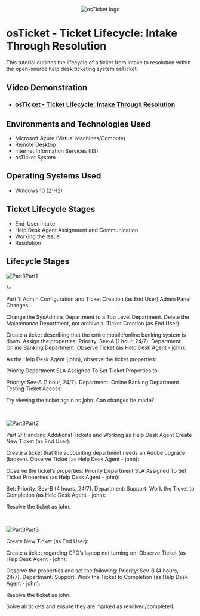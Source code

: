 <p align="center">
<img src="https://i.imgur.com/Clzj7Xs.png" alt="osTicket logo"/>
</p>

<h1>osTicket - Ticket Lifecycle: Intake Through Resolution</h1>
This tutorial outlines the lifecycle of a ticket from intake to resolution within the open-source help desk ticketing system osTicket.<br />


<h2>Video Demonstration</h2>

- ### [osTicket - Ticket Lifecycle: Intake Through Resolution](https://youtu.be/qOI06EtkkjA?si=YTfbALvOp-XWsPee)

<h2>Environments and Technologies Used</h2>

- Microsoft Azure (Virtual Machines/Compute)
- Remote Desktop
- Internet Information Services (IIS)
- osTicket System

<h2>Operating Systems Used </h2>

- Windows 10</b> (21H2)

<h2>Ticket Lifecycle Stages</h2>

- End-User Intake
- Help Desk Agent Assignment and Communication
- Working the Issue
- Resolution

<h2>Lifecycle Stages</h2>

<p>

  
  ![Part3Part1](https://github.com/user-attachments/assets/5f15d828-a922-45a4-92b0-c202033a0cf7)


  
  
  />
</p>
<p>
Part 1: Admin Configuration and Ticket Creation (as End User)
Admin Panel Changes:

Change the SysAdmins Department to a Top Level Department.
Delete the Maintenance Department, not archive it.
Ticket Creation (as End User):

Create a ticket describing that the entire mobile/online banking system is down.
Assign the properties:
Priority: Sev-A (1 hour, 24/7).
Department: Online Banking Department.
Observe Ticket (as Help Desk Agent - john):

As the Help Desk Agent (john), observe the ticket properties:

Priority
Department
SLA
Assigned To
Set Ticket Properties to:

Priority: Sev-A (1 hour, 24/7).
Department: Online Banking Department.
Testing Ticket Access:

Try viewing the ticket again as john. Can changes be made?
</p>
<br />

<p>


![Part3Part2](https://github.com/user-attachments/assets/160f609f-4831-4198-8fb2-42619abffbe8)



</p>
<p>
Part 2: Handling Additional Tickets and Working as Help Desk Agent
Create New Ticket (as End User):

Create a ticket that the accounting department needs an Adobe upgrade (broken).
Observe Ticket (as Help Desk Agent - john):

Observe the ticket’s properties:
Priority
Department
SLA
Assigned To
Set Ticket Properties (as Help Desk Agent - john):

Set:
Priority: Sev-B (4 hours, 24/7).
Department: Support.
Work the Ticket to Completion (as Help Desk Agent - john):

Resolve the ticket as john.


</p>
<br />

<p>


![Part3Part3](https://github.com/user-attachments/assets/3ff69c5a-d3e9-4032-a41f-2c57a4840d46)



</p>
<p>
Create New Ticket (as End User):

Create a ticket regarding CFO’s laptop not turning on.
Observe Ticket (as Help Desk Agent - john):

Observe the properties and set the following:
Priority: Sev-B (4 hours, 24/7).
Department: Support.
Work the Ticket to Completion (as Help Desk Agent - john):

Resolve the ticket as john.

Solve all tickets and ensure they are marked as resolved/completed.
</p>
<br />
